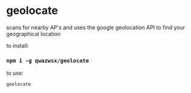 # geolocate

scans for nearby AP's and uses the google geolocation API to find your geographical location

to install:

### `npm i -g qwazwsx/geolocate`


to use:

`geolocate`

